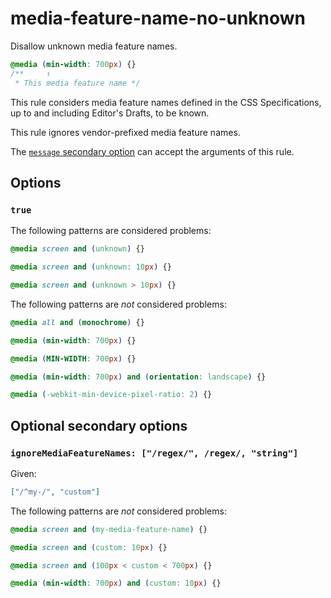 # media-feature-name-no-unknown

Disallow unknown media feature names.

<!-- prettier-ignore -->
```css
@media (min-width: 700px) {}
/**     ↑
 * This media feature name */
```

This rule considers media feature names defined in the CSS Specifications, up to and including Editor's Drafts, to be known.

This rule ignores vendor-prefixed media feature names.

The [`message` secondary option](https://github.com/stylelint/stylelint/tree/15.9.0/docs/user-guide/configure.md#message) can accept the arguments of this rule.

## Options

### `true`

The following patterns are considered problems:

<!-- prettier-ignore -->
```css
@media screen and (unknown) {}
```

<!-- prettier-ignore -->
```css
@media screen and (unknown: 10px) {}
```

<!-- prettier-ignore -->
```css
@media screen and (unknown > 10px) {}
```

The following patterns are _not_ considered problems:

<!-- prettier-ignore -->
```css
@media all and (monochrome) {}
```

<!-- prettier-ignore -->
```css
@media (min-width: 700px) {}
```

<!-- prettier-ignore -->
```css
@media (MIN-WIDTH: 700px) {}
```

<!-- prettier-ignore -->
```css
@media (min-width: 700px) and (orientation: landscape) {}
```

<!-- prettier-ignore -->
```css
@media (-webkit-min-device-pixel-ratio: 2) {}
```

## Optional secondary options

### `ignoreMediaFeatureNames: ["/regex/", /regex/, "string"]`

Given:

```json
["/^my-/", "custom"]
```

The following patterns are _not_ considered problems:

<!-- prettier-ignore -->
```css
@media screen and (my-media-feature-name) {}
```

<!-- prettier-ignore -->
```css
@media screen and (custom: 10px) {}
```

<!-- prettier-ignore -->
```css
@media screen and (100px < custom < 700px) {}
```

<!-- prettier-ignore -->
```css
@media (min-width: 700px) and (custom: 10px) {}
```
